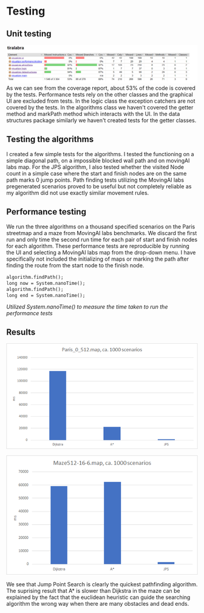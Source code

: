 # Testing

## Unit testing
![](https://github.com/tugee/algoviz/blob/master/documentation/performanceTesting.png)
As we can see from the coverage report, about 53% of the code is covered by the tests. Performance tests rely on the other classes and the graphical UI are excluded from tests.
In the logic class the exception catchers are not covered by the tests. In the algorithms class we haven't covered the getter method and markPath method which interacts with the UI. In the data structures package similarly we haven't created tests for the getter classes.

## Testing the algorithms
I created a few simple tests for the algorithms. I tested the functioning on a simple diagonal path, on a impossible blocked wall path and on movingAI labs map. For the JPS algorithm, I also tested whether the visited Node count in a simple case where the start and finish nodes are on the same path marks 0 jump points.
Path finding tests utilizing the MovingAI labs pregenerated scenarios proved to be useful but not completely reliable as my algorithm did not use exactly similar movement rules.

## Performance testing
We run the three algorithms on a thousand specified scenarios on the Paris streetmap and a maze from MovingAI labs benchmarks. We discard the first run and only time the second run time for each pair of start and finish nodes for each algorithm. These performance tests are reproducible by running the UI and selecting a MovingAI labs map from the drop-down menu. I have specifically not included the initializing of maps or marking the path after finding the route from the start node to the finish node. 
```
algorithm.findPath();
long now = System.nanoTime();
algorithm.findPath();
long end = System.nanoTime();
 ```
_Utilized System.nanoTime() to measure the time taken to run the performance tests_

## Results
![](https://github.com/tugee/algoviz/blob/master/documentation/paris.png)

![](https://github.com/tugee/algoviz/blob/master/documentation/mazetest.png)

We see that Jump Point Search is clearly the quickest pathfinding algorithm. The suprising result that A* is slower than Dijkstra in the maze can be explained by the fact that the euclidean heuristic can guide the searching algorithm the wrong way when there are many obstacles and dead ends. 
